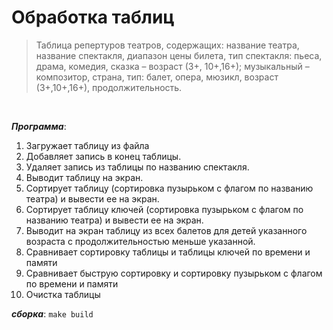 # Обработка таблиц

> Таблица репертуров театров, содержащих: название театра, название спектакля, диапазон цены билета, тип спектакля: пьеса, драма, комедия, сказка – возраст (3+, 10+,16+); музыкальный – композитор, страна, тип: балет, опера, мюзикл, возраст (3+,10+,16+), продолжительность.

<br>

___Программа___:
1. Загружает таблицу из файла
2. Добавляет запись в конец таблицы. 
3. Удаляет запись из таблицы по названию спектакля. 
4. Выводит таблицу на экран. 
5. Сортирует таблицу (сортировка пузырьком с флагом по названию театра) и вывести ее на экран. 
6. Сортирует таблицу ключей (сортировка пузырьком с флагом по названию театра) и вывести ее на экран. 
7. Выводит на экран таблицу из всех балетов для детей указанного возраста с 
продолжительностью меньше указанной. 
1. Сравнивает сортировку таблицы и таблицы ключей по времени и памяти 
2. Сравнивает быструю сортировку и сортировку пузырьком с флагом по времени и 
памяти 
1.    Очистка таблицы

___сборка___: `make build`